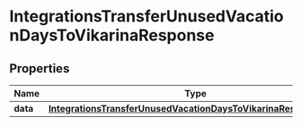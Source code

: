 

# IntegrationsTransferUnusedVacationDaysToVikarinaResponse


## Properties

| Name | Type | Description | Notes |
|------------ | ------------- | ------------- | -------------|
|**data** | [**IntegrationsTransferUnusedVacationDaysToVikarinaResponseData**](IntegrationsTransferUnusedVacationDaysToVikarinaResponseData.md) |  |  [optional] |



